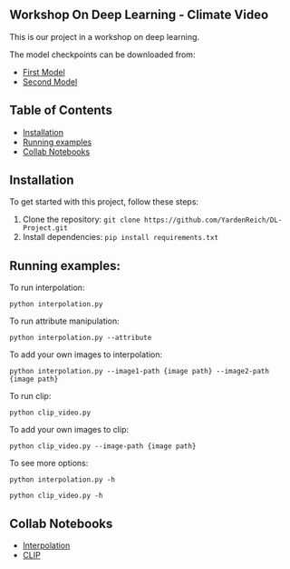 ## Workshop On Deep Learning - Climate Video

This is our project in a workshop on deep learning.

The model checkpoints can be downloaded from:
- [First Model](https://drive.google.com/uc?export=download&id=1uNS2G3908KpiJ7sPfLYev36NTGJHuptM)
- [Second Model](https://drive.google.com/uc?export=download&id=1SZYE7CDWMJehD0MN0c8inp9e-IZKRHq1)


## Table of Contents

- [Installation](#installation)
- [Running examples](#running-examples)
- [Collab Notebooks](#collab-notebooks)


## Installation

To get started with this project, follow these steps:

1. Clone the repository: `git clone https://github.com/YardenReich/DL-Project.git`
2. Install dependencies: `pip install requirements.txt`

## Running examples:
To run interpolation:
```
python interpolation.py
```
To run attribute manipulation:
```
python interpolation.py --attribute
```
To add your own images to interpolation:
```
python interpolation.py --image1-path {image path} --image2-path {image path}
```
To run clip:
```
python clip_video.py
```
To add your own images to clip:
```
python clip_video.py --image-path {image path}
```
To see more options:
```
python interpolation.py -h
```
```
python clip_video.py -h
```

## Collab Notebooks

- [Interpolation](https://github.com/YardenReich/DL-Project/blob/main/collab%20notebooks/interpolation.ipynb)
- [CLIP](https://github.com/YardenReich/DL-Project/blob/main/collab%20notebooks/VQGAN_and_CLIP.ipynb)

